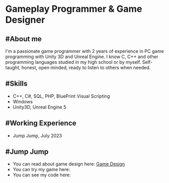 # Gameplay Programmer & Game Designer


## #About me
I'm a passionate game programmer with 2 years of experience in PC game programming with Unity 3D and Unreal Engine. I know C, C++ and other programming languages studied in my high school or by myself. Self-taught, honest, open minded, ready to listen to others when needed.


## #Skills
- C++, C#, SQL, PHP, BluePrint Visual Scripting
- Windows
- Unity3D, Unreal Engine 5

## #Working Experience
- Jump Jump, July 2023

## #Jump Jump
- You can read about game design here: [Game Design](https://giusepperotondo03.github.io/JumpJump_Project.github.io-/)
- You can try my game here: 
- You can see my code here:

